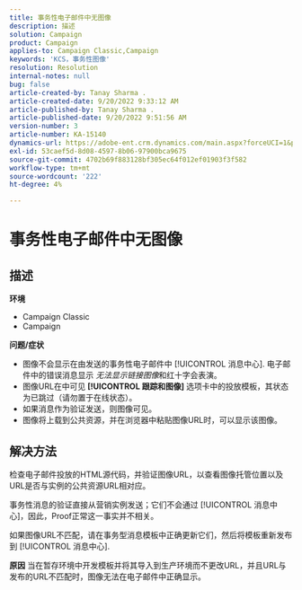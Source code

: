 ```yaml
---
title: 事务性电子邮件中无图像
description: 描述
solution: Campaign
product: Campaign
applies-to: Campaign Classic,Campaign
keywords: 'KCS，事务性图像'
resolution: Resolution
internal-notes: null
bug: false
article-created-by: Tanay Sharma .
article-created-date: 9/20/2022 9:33:12 AM
article-published-by: Tanay Sharma .
article-published-date: 9/20/2022 9:51:56 AM
version-number: 3
article-number: KA-15140
dynamics-url: https://adobe-ent.crm.dynamics.com/main.aspx?forceUCI=1&pagetype=entityrecord&etn=knowledgearticle&id=961ae13a-c738-ed11-9db1-002248086735
exl-id: 53caef5d-8d08-4597-8b06-97900bca9675
source-git-commit: 4702b69f883128bf305ec64f012ef01903f3f582
workflow-type: tm+mt
source-wordcount: '222'
ht-degree: 4%

---
```


# 事务性电子邮件中无图像

## 描述

<b>环境</b>
- Campaign Classic
- Campaign



<b>问题/症状</b>
- 图像不会显示在由发送的事务性电子邮件中 [!UICONTROL 消息中心]. 电子邮件中的错误消息显示 *无法显示链接图像*&#x200B;和红十字会表演。
- 图像URL在中可见 <b>[!UICONTROL 跟踪和图像]</b> 选项卡中的投放模板，其状态为已跳过（请勿置于在线状态）。
- 如果消息作为验证发送，则图像可见。
- 图像将上载到公共资源，并在浏览器中粘贴图像URL时，可以显示该图像。



## 解决方法






检查电子邮件投放的HTML源代码，并验证图像URL，以查看图像托管位置以及URL是否与实例的公共资源URL相对应。



事务性消息的验证直接从营销实例发送；它们不会通过 [!UICONTROL 消息中心]，因此，Proof正常这一事实并不相关。



如果图像URL不匹配，请在事务型消息模板中正确更新它们，然后将模板重新发布到 [!UICONTROL 消息中心].


<b>原因</b>
当在暂存环境中开发模板并将其导入到生产环境而不更改URL，并且URL与发布的URL不匹配时，图像无法在电子邮件中正确显示。
